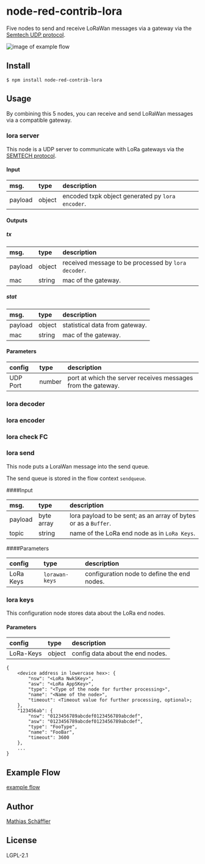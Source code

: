 # node-red-contrib-lora

Five nodes to send and receive LoRaWan messages via a gateway via the
[Semtech UDP protocol](https://github.com/Lora-net/packet_forwarder/blob/master/PROTOCOL.TXT).

![image of example flow](examples/flow.png)

## Install

```
$ npm install node-red-contrib-lora
```

## Usage

By combining this 5 nodes, you can receive and send LoRaWan messages via a compatible gateway.

### lora server

This node is a UDP server to communicate with LoRa gateways via the
[SEMTECH protocol](https://github.com/Lora-net/packet_forwarder/blob/master/PROTOCOL.TXT).

#### Input

|msg.    | type   | description                       |
|:-------|:-------|:----------------------------------|
|payload | object | encoded txpk object generated py `lora encoder`.|

#### Outputs

##### tx

|msg.    | type   | description                       |
|:-------|:-------|:----------------------------------|
|payload | object | received message to be processed by `lora decoder`.|
|mac     | string | mac of the gateway.               |

##### stat

|msg.    | type   | description                       |
|:-------|:-------|:----------------------------------|
|payload | object | statistical data from gateway.    |
|mac     | string | mac of the gateway.               |

#### Parameters

|config| type   | description                       |
|:-----|:-------|:----------------------------------|
|UDP Port | number | port at which the server receives messages from the gateway.|

### lora decoder

### lora encoder

### lora check FC

### lora send

This node puts a LoraWan message into the send queue.

The send queue is stored in the flow context `sendqueue`.

####Input

|msg.    | type   | description                       |
|:-------|:-------|:----------------------------------|
|payload | byte array | lora payload to be sent; as an array of bytes or as a `Buffer`.|
|topic   | string     | name of the LoRa end node as in `LoRa Keys`.|

####Parameters

|config   | type         | description                     |
|:--------|:-------------|:--------------------------------|
|LoRa Keys|`lorawan-keys`| configuration node to define the end nodes.|

### lora keys

This configuration node stores data about the LoRa end nodes.

#### Parameters

|config   | type   | description                     |
|:--------|:-------|:--------------------------------|
|LoRa-Keys| object | config data about the end nodes.|

```
{
    <device address in lowercase hex>: {
        "nsw": "<LoRa NwkSKey>",
        "asw": "<LoRa AppSKey>",
        "type": "<Type of the node for further processing>",
        "name": "<Name of the node>",
        "timeout": <Timeout value for further processing, optional>;
    },
    "123456ab": {
        "nsw": "0123456789abcdef0123456789abcdef",
        "asw": "0123456789abcdef0123456789abcdef",
        "type": "FooType",
        "name": "FooBar",
        "timeout": 3600
    },
    ...
}
```

## Example Flow

[example flow](examples/flow.json)

## Author

[Mathias Schäffler](https://github.com/m-schaeffler)

## License

LGPL-2.1
